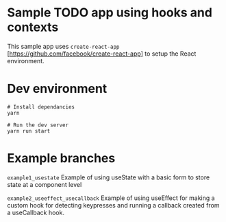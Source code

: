 # Sample TODO app using hooks and contexts

This sample app uses `create-react-app` [https://github.com/facebook/create-react-app] to setup the React environment. 


# Dev environment

```
# Install dependancies
yarn

# Run the dev server
yarn run start
```

# Example branches

`example1_usestate`
Example of using useState with a basic form to store state at a component level

`example2_useeffect_usecallback`
Example of using useEffect for making a custom hook for detecting keypresses and running a callback created from a useCallback hook.
